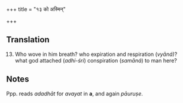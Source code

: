 +++
title = "१३ को अस्मिन्"

+++
## Translation
13. Who wove in him breath? who expiration and respiration (*vyāná*)?  
what god attached (*adhi-śri*) conspiration (*samāná*) to man here?

## Notes
Ppp. reads *adadhāt* for *avayat* in **a**, and again *pāuruṣe*.
